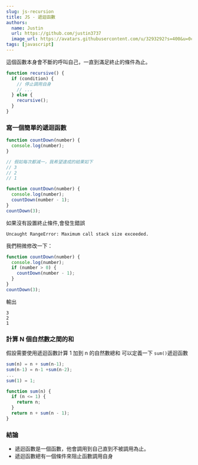 ```yaml
---
slug: js-recursion
title: JS - 遞迴函數
authors:
  name: Justin
  url: https://github.com/justin3737
  image_url: https://avatars.githubusercontent.com/u/3293292?s=400&u=0cf29916981c562345a57d34b7baa92e5816c863&v=4
tags: [javascript]
---
```


這個函數本身會不斷的呼叫自己，一直到滿足終止的條件為止。

```javascript
function recursive() {
  if (condition) {
    // 停止調用自身
    // ...
  } else {
    recursive();
  }
}
```

### 寫一個簡單的遞迴函數

```javascript
function countDown(number) {
  console.log(number);
}

// 假如每次都減一，我希望達成的結果如下
// 3
// 2
// 1
```

```javascript
function countDown(number) {
  console.log(number);
  countDown(number - 1);
}
countDown(3);
```

如果沒有設置終止條件,會發生錯誤

```
Uncaught RangeError: Maximum call stack size exceeded.
```

我們稍微修改一下：

```javascript
function countDown(number) {
  console.log(number);
  if (number > 0) {
    countDown(number - 1);
  }
}
countDown(3);
```

輸出

```
3
2
1
```

### 計算 N 個自然數之間的和

假設需要使用遞迴函數計算 1 加到 n 的自然數總和 可以定義一下 `sum()`遞迴函數

```javascript
sum(n) = n + sum(n-1);
sum(n-1) = n-1 +sum(n-2);
...
sum(1) = 1;
```

```javascript
function sum(n) {
  if (n <= 1) {
    return n;
  }
  return n + sum(n - 1);
}
```

### 結論

- 遞迴函數是一個函數，他會調用到自己直到不被調用為止。
- 遞迴函數總有一個條件來阻止函數調用自身
